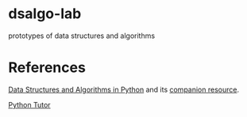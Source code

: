 # dsalgo-lab

prototypes of data structures and algorithms


# References

[Data Structures and Algorithms in Python](https://nibmehub.com/opac-service/pdf/read/Data%20Structures%20and%20Algorithms%20in%20Python.pdf) and its [companion resource](https://bcs.wiley.com/he-bcs/Books?action=index&bcsId=8029&itemId=1118290275).

[Python Tutor](https://pythontutor.com/)
